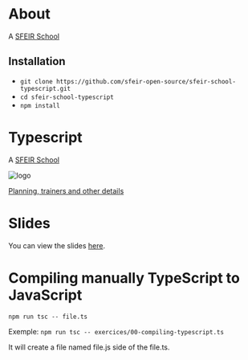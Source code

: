 # About

A [SFEIR School](https://www.sfeir.com/formation/school/)

## Installation

-   `git clone https://github.com/sfeir-open-source/sfeir-school-typescript.git`
-   `cd sfeir-school-typescript`
-   `npm install`

# Typescript

A [SFEIR School](https://www.sfeir.com/formation/school/)

![logo](https://www.sfeir.com/img/school/formations/Typescript%20100.png)

[Planning, trainers and other details](https://www.sfeir.com/formation/school/typescript-100/)

# Slides

You can view the slides [here](https://sfeir-open-source.github.io/sfeir-school-typescript/#/).

# Compiling manually TypeScript to JavaScript

`npm run tsc -- file.ts`

Exemple: `npm run tsc -- exercices/00-compiling-typescript.ts`

It will create a file named file.js side of the file.ts.
